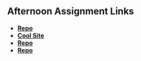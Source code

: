 ## Afternoon Assignment Links

* **[Repo](https://github.com/heatherflo/fs-journal)**
* **[Cool Site](https://github.com/heatherflo/coolsite)**
* **[Repo](https://github.com/heatherflo/<ASSIGNMENT_REPO>)**
* **[Repo](https://github.com/heatherflo/<ASSIGNMENT_REPO>)**
